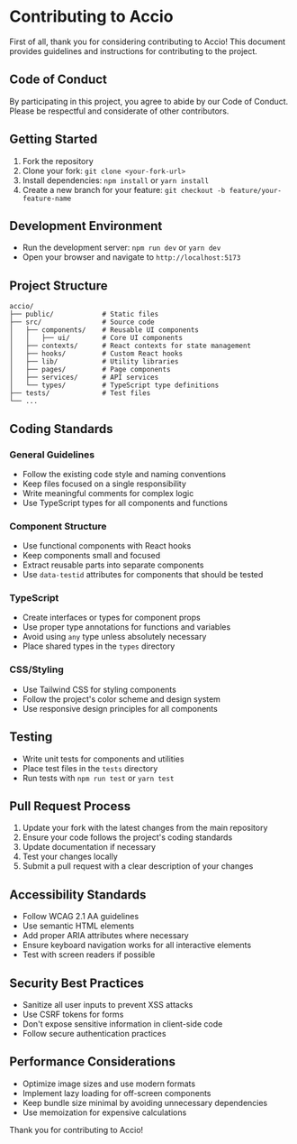 
# Contributing to Accio

First of all, thank you for considering contributing to Accio! This document provides guidelines and instructions for contributing to the project.

## Code of Conduct

By participating in this project, you agree to abide by our Code of Conduct. Please be respectful and considerate of other contributors.

## Getting Started

1. Fork the repository
2. Clone your fork: `git clone <your-fork-url>`
3. Install dependencies: `npm install` or `yarn install`
4. Create a new branch for your feature: `git checkout -b feature/your-feature-name`

## Development Environment

- Run the development server: `npm run dev` or `yarn dev`
- Open your browser and navigate to `http://localhost:5173`

## Project Structure

```
accio/
├── public/            # Static files
├── src/               # Source code
│   ├── components/    # Reusable UI components
│   │   ├── ui/        # Core UI components
│   ├── contexts/      # React contexts for state management
│   ├── hooks/         # Custom React hooks
│   ├── lib/           # Utility libraries
│   ├── pages/         # Page components
│   ├── services/      # API services
│   └── types/         # TypeScript type definitions
├── tests/             # Test files
└── ...
```

## Coding Standards

### General Guidelines

- Follow the existing code style and naming conventions
- Keep files focused on a single responsibility
- Write meaningful comments for complex logic
- Use TypeScript types for all components and functions

### Component Structure

- Use functional components with React hooks
- Keep components small and focused
- Extract reusable parts into separate components
- Use `data-testid` attributes for components that should be tested

### TypeScript

- Create interfaces or types for component props
- Use proper type annotations for functions and variables
- Avoid using `any` type unless absolutely necessary
- Place shared types in the `types` directory

### CSS/Styling

- Use Tailwind CSS for styling components
- Follow the project's color scheme and design system
- Use responsive design principles for all components

## Testing

- Write unit tests for components and utilities
- Place test files in the `tests` directory
- Run tests with `npm run test` or `yarn test`

## Pull Request Process

1. Update your fork with the latest changes from the main repository
2. Ensure your code follows the project's coding standards
3. Update documentation if necessary
4. Test your changes locally
5. Submit a pull request with a clear description of your changes

## Accessibility Standards

- Follow WCAG 2.1 AA guidelines
- Use semantic HTML elements
- Add proper ARIA attributes where necessary
- Ensure keyboard navigation works for all interactive elements
- Test with screen readers if possible

## Security Best Practices

- Sanitize all user inputs to prevent XSS attacks
- Use CSRF tokens for forms
- Don't expose sensitive information in client-side code
- Follow secure authentication practices

## Performance Considerations

- Optimize image sizes and use modern formats
- Implement lazy loading for off-screen components
- Keep bundle size minimal by avoiding unnecessary dependencies
- Use memoization for expensive calculations

Thank you for contributing to Accio!
